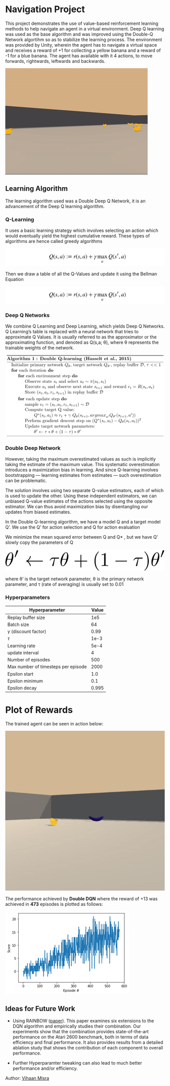 # Navigation Project

This project demonstrates the use of value-based reinforcement learning methods to help navigate an agent in a virtual environment. Deep Q learning was used as the base algorithm and was improved using the Double-Q Network algortihm so as to stabilize the learning process. The environment was provided by Unity, wherein the agent has to navigate a virtual space and receives a reward of +1 for collecting a yellow banana and a reward of -1 for a blue banana. The agent has available with it 4 actions, to move forwards, rightwards, leftwards and backwards.

![random agent](assets/randomagentgif.gif) 


## Learning Algorithm
The learning algorithm used was a Double Deep Q Network, it is an advancement of the Deep Q learning algorithm.

### Q-Learning
It uses a basic learning strategy which involves selecting an action which would eventually yield the highest cumulative reward. These types of algorithms are hence called greedy algorithms 

![eqn1](assets/eqn1.png)

Then we draw a table of all the Q-Values and update it using the Bellman Equation

![eqn2](assets/eqn2.png)

### Deep Q Networks
We combine Q Learning and Deep Learning, which yields Deep Q Networks. Q Learning’s table is replaced with a neural network that tries to approximate Q Values. It is usually referred to as the approximator or the approximating function, and denoted as Q(s,a; θ), where θ represents the trainable weights of the network.

![eqn4](assets/eqn4.png)

### Double Deep Network
However, taking the maximum overestimated values as such is implicitly taking the estimate of the maximum value. This systematic overestimation introduces a maximization bias in learning. And since Q-learning involves bootstrapping — learning estimates from estimates — such overestimation can be problematic.

The solution involves using two separate Q-value estimators, each of which is used to update the other. Using these independent estimators, we can unbiased Q-value estimates of the actions selected using the opposite estimator. We can thus avoid maximization bias by disentangling our updates from biased estimates.

In the Double Q-learning algorithm, we have a model Q and a target model Q’. We use the Q’ for action selection and Q for action evaluation

We minimize the mean squared error between Q and Q* , but we have Q' slowly copy the parameters of Q

![eqn5](assets/eqn5.png)

where θ’ is the target network parameter, θ is the primary network parameter, and τ (rate of averaging) is usually set to 0.01

  ### Hyperparameters

  | Hyperparameter                      | Value |
  | ----------------------------------- | ----- |
  | Replay buffer size                  | 1e5   |
  | Batch size                          | 64    |
  | $\gamma$ (discount factor)          | 0.99  |
  | $\tau$                              | 1e-3  |
  | Learning rate                       | 5e-4  |
  | update interval                     | 4     |
  | Number of episodes                  | 500   |
  | Max number of timesteps per episode | 2000  |
  | Epsilon start                       | 1.0   |
  | Epsilon minimum                     | 0.1   |
  | Epsilon decay                       | 0.995 |


  # Plot of Rewards

  The trained agent can be seen in action below:

  ![trained](assets/samplegif.gif) 


  The performance achieved by **Double DQN** where the reward of +13 was achieved in **473** episodes is plotted as follows: 

  ![double-dqn](assets/trainingPlot.png) 


## Ideas for Future Work

- Using RAINBOW ([paper](https://arxiv.org/abs/1710.02298)). This paper examines six extensions to the DQN algorithm and empirically studies their combination. Our experiments show that the combination provides state-of-the-art performance on the Atari 2600 benchmark, both in terms of data efficiency and final performance. It also provides results from a detailed ablation study that shows the contribution of each component to overall performance.

- Further Hyperparamter tweaking can also lead to much better performance and/or efficiency.

Author: [Vihaan Misra](http://github.com/convexalpha) 
